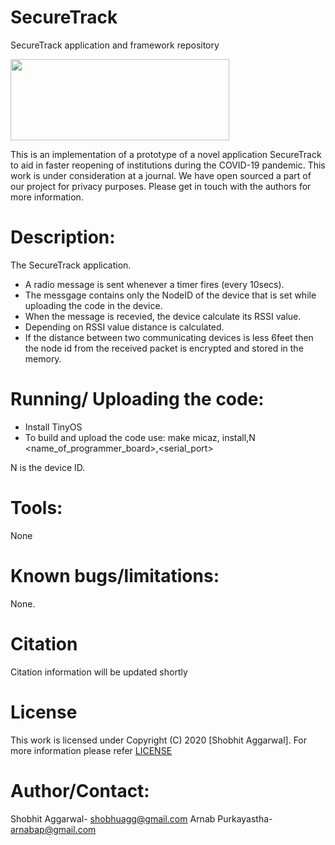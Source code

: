 # SecureTrack
SecureTrack application and framework repository


<img src="https://github.com/arnabapurk/SecureTrack/blob/main/img/SecureTrackimg.PNG" width="350" height="130"/>

This is an implementation of a prototype of a novel application SecureTrack to aid in faster reopening of institutions during the COVID-19 pandemic. This work is under consideration at a journal. We have open sourced a part of our project for privacy purposes. Please get in touch with the authors for more information.


# Description:

The SecureTrack application.  
- A radio message is sent whenever a timer fires (every 10secs).
- The messgage contains only the NodeID of the device that is set while uploading the code in the device.
- When the message is recevied, the device calculate its RSSI value.
- Depending on RSSI value distance is calculated.
- If the distance between two communicating devices is less 6feet then the node id from the received packet is encrypted and stored in the memory.

# Running/ Uploading the code:
- Install TinyOS 
- To build and upload the code use:
make micaz, install,N <name_of_programmer_board>,<serial_port>

N is the device ID.


# Tools:

  None

# Known bugs/limitations:

  None.



# Citation
Citation information will be updated shortly

# License
This work is licensed under Copyright (C) 2020 [Shobhit Aggarwal]. For more information please refer [LICENSE](https://github.com/arnabapurk/SecureTrack/blob/main/LICENSE.txt)


# Author/Contact:

  Shobhit Aggarwal- shobhuagg@gmail.com 
  Arnab Purkayastha- arnabap@gmail.com


